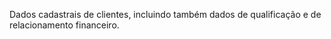 Dados cadastrais de clientes, incluindo também dados de qualificação e de relacionamento financeiro.
